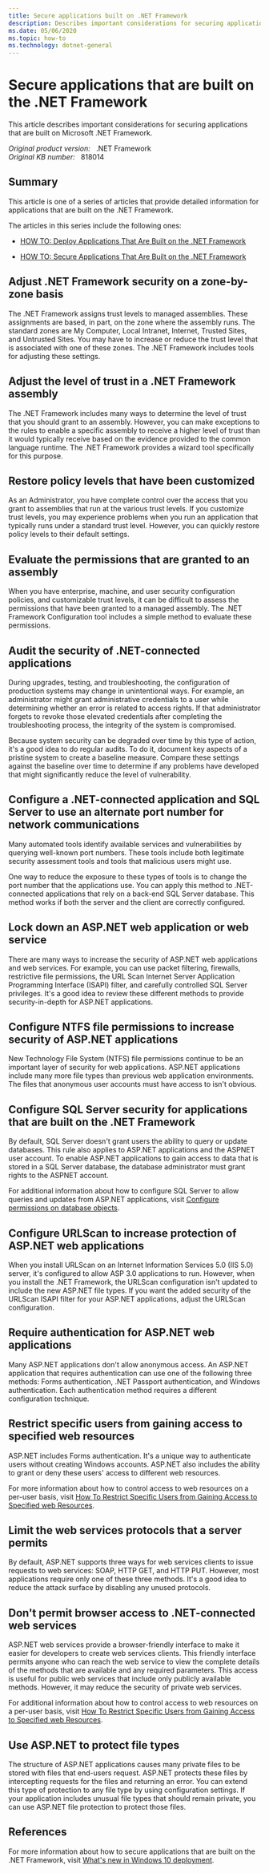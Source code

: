 ```yaml
---
title: Secure applications built on .NET Framework
description: Describes important considerations for securing applications that are built on the .NET Framework.
ms.date: 05/06/2020
ms.topic: how-to
ms.technology: dotnet-general
---
```

# Secure applications that are built on the .NET Framework

This article describes important considerations for securing applications that are built on Microsoft .NET Framework.

_Original product version:_ &nbsp; .NET Framework  
_Original KB number:_ &nbsp; 818014

## Summary

This article is one of a series of articles that provide detailed information for applications that are built on the .NET Framework.

The articles in this series include the following ones:

- [HOW TO: Deploy Applications That Are Built on the .NET Framework](https://support.microsoft.com/help/818016)

- [HOW TO: Secure Applications That Are Built on the .NET Framework](https://support.microsoft.com/help/818014)

## Adjust .NET Framework security on a zone-by-zone basis

The .NET Framework assigns trust levels to managed assemblies. These assignments are based, in part, on the zone where the assembly runs. The standard zones are My Computer, Local Intranet, Internet, Trusted Sites, and Untrusted Sites. You may have to increase or reduce the trust level that is associated with one of these zones. The .NET Framework includes tools for adjusting these settings.

## Adjust the level of trust in a .NET Framework assembly

The .NET Framework includes many ways to determine the level of trust that you should grant to an assembly. However, you can make exceptions to the rules to enable a specific assembly to receive a higher level of trust than it would typically receive based on the evidence provided to the common language runtime. The .NET Framework provides a wizard tool specifically for this purpose.

## Restore policy levels that have been customized

As an Administrator, you have complete control over the access that you grant to assemblies that run at the various trust levels. If you customize trust levels, you may experience problems when you run an application that typically runs under a standard trust level. However, you can quickly restore policy levels to their default settings.

## Evaluate the permissions that are granted to an assembly

When you have enterprise, machine, and user security configuration policies, and customizable trust levels, it can be difficult to assess the permissions that have been granted to a managed assembly. The .NET Framework Configuration tool includes a simple method to evaluate these permissions.

## Audit the security of .NET-connected applications

During upgrades, testing, and troubleshooting, the configuration of production systems may change in unintentional ways. For example, an administrator might grant administrative credentials to a user while determining whether an error is related to access rights. If that administrator forgets to revoke those elevated credentials after completing the troubleshooting process, the integrity of the system is compromised.

Because system security can be degraded over time by this type of action, it's a good idea to do regular audits. To do it, document key aspects of a pristine system to create a baseline measure. Compare these settings against the baseline over time to determine if any problems have developed that might significantly reduce the level of vulnerability.

## Configure a .NET-connected application and SQL Server to use an alternate port number for network communications

Many automated tools identify available services and vulnerabilities by querying well-known port numbers. These tools include both legitimate security assessment tools and tools that malicious users might use.

One way to reduce the exposure to these types of tools is to change the port number that the applications use. You can apply this method to .NET-connected applications that rely on a back-end SQL Server database. This method works if both the server and the client are correctly configured.

## Lock down an ASP.NET web application or web service

There are many ways to increase the security of ASP.NET web applications and web services. For example, you can use packet filtering, firewalls, restrictive file permissions, the URL Scan Internet Server Application Programming Interface (ISAPI) filter, and carefully controlled SQL Server privileges. It's a good idea to review these different methods to provide security-in-depth for ASP.NET applications.

## Configure NTFS file permissions to increase security of ASP.NET applications

New Technology File System (NTFS) file permissions continue to be an important layer of security for web applications. ASP.NET applications include many more file types than previous web application environments. The files that anonymous user accounts must have access to isn't obvious.

## Configure SQL Server security for applications that are built on the .NET Framework

By default, SQL Server doesn't grant users the ability to query or update databases. This rule also applies to ASP.NET applications and the ASPNET user account. To enable ASP.NET applications to gain access to data that is stored in a SQL Server database, the database administrator must grant rights to the ASPNET account.

For additional information about how to configure SQL Server to allow queries and updates from ASP.NET applications, visit [Configure permissions on database objects](/sql/t-sql/lesson-2-configuring-permissions-on-database-objects?view=sql-server-ver15&preserve-view=true).

## Configure URLScan to increase protection of ASP.NET web applications

When you install URLScan on an Internet Information Services 5.0 (IIS 5.0) server, it's configured to allow ASP 3.0 applications to run. However, when you install the .NET Framework, the URLScan configuration isn't updated to include the new ASP.NET file types. If you want the added security of the URLScan ISAPI filter for your ASP.NET applications, adjust the URLScan configuration.

## Require authentication for ASP.NET web applications

Many ASP.NET applications don't allow anonymous access. An ASP.NET application that requires authentication can use one of the following three methods: Forms authentication, .NET Passport authentication, and Windows authentication. Each authentication method requires a different configuration technique.

## Restrict specific users from gaining access to specified web resources

ASP.NET includes Forms authentication. It's a unique way to authenticate users without creating Windows accounts. ASP.NET also includes the ability to grant or deny these users' access to different web resources.

For more information about how to control access to web resources on a per-user basis, visit [How To Restrict Specific Users from Gaining Access to Specified web Resources](https://support.microsoft.com/help/815151).

## Limit the web services protocols that a server permits

By default, ASP.NET supports three ways for web services clients to issue requests to web services: SOAP, HTTP GET, and HTTP PUT. However, most applications require only one of these three methods. It's a good idea to reduce the attack surface by disabling any unused protocols.

## Don't permit browser access to .NET-connected web services

ASP.NET web services provide a browser-friendly interface to make it easier for developers to create web services clients. This friendly interface permits anyone who can reach the web service to view the complete details of the methods that are available and any required parameters. This access is useful for public web services that include only publicly available methods. However, it may reduce the security of private web services.

For additional information about how to control access to web resources on a per-user basis, visit [How To Restrict Specific Users from Gaining Access to Specified web Resources](https://support.microsoft.com/help/815151).

## Use ASP.NET to protect file types

The structure of ASP.NET applications causes many private files to be stored with files that end-users request. ASP.NET protects these files by intercepting requests for the files and returning an error. You can extend this type of protection to any file type by using configuration settings. If your application includes unusual file types that should remain private, you can use ASP.NET file protection to protect those files.

## References

For more information about how to secure applications that are built on the .NET Framework, visit [What's new in Windows 10 deployment](/windows/deployment/deploy-whats-new).
